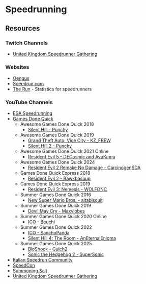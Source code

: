 # Speedrunning

## Resources

### Twitch Channels

* [United Kingdom Speedrunner Gathering](https://www.twitch.tv/uksg_marathon)

### Websites

* [Oengus](https://oengus.io/)
* [Speedrun.com](https://www.speedrun.com/)
* [The Run](https://therun.gg/) - Statistics for speedrunners

### YouTube Channels

* [ESA Speedrunning](https://www.youtube.com/c/ESAMarathon/videos)
* [Games Done Quick](https://www.youtube.com/c/gamesdonequick/videos)
  * Awesome Games Done Quick 2018
    * [Silent Hill - Punchy](https://www.youtube.com/watch?v=_u320GZ-_B8)
  * Awesome Games Done Quick 2019
    * [Grand Theft Auto: Vice City - KZ\_FREW](https://www.youtube.com/watch?v=bO3hhp_EH5w)
    * [Silent Hill 2 - Punchy](https://www.youtube.com/watch?v=OPThfEV0nEA)
  * Awesome Games Done Quick 2021 Online
    * [Resident Evil 5 - DECosmic and AvuKamu](https://www.youtube.com/watch?v=9VQa5vV9TTg)
  * Awesome Games Done Quick 2024
    * [Resident Evil 2 Remake No Damage - CarcinogenSDA](https://www.youtube.com/watch?v=Rbh5K9sJC-w\&t=2797s)
  * Games Done Quick Express 2018
    * [Resident Evil 2 - Bawkbasoup](https://www.youtube.com/watch?v=BkKE5t4cw24\&t=3355s)
  * Games Done Quick Express 2019
    * [Resident Evil 3: Nemesis - WOLFDNC](https://www.youtube.com/watch?v=L6DXqS30WIU)
  * Summer Games Done Quick 2016
    * [New Super Mario Bros. - altabiscuit](https://www.youtube.com/watch?v=qie0DjM39zQ)
  * Summer Games Done Quick 2019
    * [Devil May Cry - Maxylobes](https://www.youtube.com/watch?v=WTiEd0bfLZE)
  * Summer Games Done Quick 2020 Online
    * [ICO - Beuchi](https://www.youtube.com/watch?v=W-xMQpb9y8k)
  * Summer Games Done Quick 2022
    * [ICO - SanchoPanda](https://www.youtube.com/watch?v=l2qT_KyxiWg)
    * [Silent Hill 4: The Room - AnEternalEnigma](https://www.youtube.com/watch?v=_sFUTxKeZ7M)
  * Summer Games Done Quick 2025
    * [BioShock - Gulch2](https://www.youtube.com/watch?v=ra5TGsxW47o)
    * [Sonic the Hedgehog 2 - SuperSonic](https://www.youtube.com/watch?v=PZQ-Tj5Wwdc)
* [Italian Speedrun Community](https://www.youtube.com/c/ItalianSpeedrunCommunity/videos)
* [SpeedCon](https://www.youtube.com/@speedcon_eu)
* [Summoning Salt](https://www.youtube.com/c/SummoningSalt/videos)
* [United Kingdom Speedrunner Gathering](https://www.youtube.com/@unitedkingdomspeedrunnerga1309)
